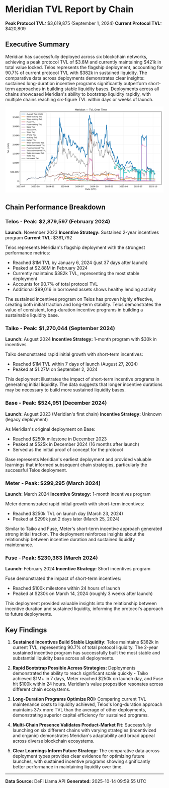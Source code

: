 # Meridian TVL Report by Chain
**Peak Protocol TVL:** $3,619,875 (September 1, 2024)
**Current Protocol TVL:** $420,809

## Executive Summary

Meridian has successfully deployed across six blockchain networks, achieving a peak protocol TVL of $3.6M and currently maintaining $421k in total value locked. Telos represents the flagship deployment, accounting for 90.7% of current protocol TVL with $382k in sustained liquidity. The comparative data across deployments demonstrates clear insights: sustained long-duration incentive programs significantly outperform short-term approaches in building stable liquidity bases. Deployments across all chains showcased Meridian's ability to bootstrap liquidity rapidly, with multiple chains reaching six-figure TVL within days or weeks of launch.

![Meridian TVL Over Time](tvl_chart.png)

## Chain Performance Breakdown

### Telos - Peak: $2,879,597 (February 2024)
**Launch:** November 2023
**Incentive Strategy:** Sustained 2-year incentives program
**Current TVL:** $381,792

Telos represents Meridian's flagship deployment with the strongest performance metrics:
- Reached $1M TVL by January 6, 2024 (just 37 days after launch)
- Peaked at $2.88M in February 2024
- Currently maintains $382k TVL, representing the most stable deployment
- Accounts for 90.7% of total protocol TVL
- Additional $99,016 in borrowed assets shows healthy lending activity

The sustained incentives program on Telos has proven highly effective, creating both initial traction and long-term stability. Telos demonstrates the value of consistent, long-duration incentive programs in building a sustainable liquidity base.

### Taiko - Peak: $1,270,044 (September 2024)
**Launch:** August 2024
**Incentive Strategy:** 1-month program with $30k in incentives

Taiko demonstrated rapid initial growth with short-term incentives:
- Reached $1M TVL within 7 days of launch (August 27, 2024)
- Peaked at $1.27M on September 2, 2024

This deployment illustrates the impact of short-term incentive programs in generating initial liquidity. The data suggests that longer incentive durations may be necessary to build more sustained liquidity bases.

### Base - Peak: $524,951 (December 2024)
**Launch:** August 2023 (Meridian's first chain)
**Incentive Strategy:** Unknown (legacy deployment)

As Meridian's original deployment on Base:
- Reached $250k milestone in December 2023
- Peaked at $525k in December 2024 (16 months after launch)
- Served as the initial proof of concept for the protocol

Base represents Meridian's earliest deployment and provided valuable learnings that informed subsequent chain strategies, particularly the successful Telos deployment.

### Meter - Peak: $299,295 (March 2024)
**Launch:** March 2024
**Incentive Strategy:** 1-month incentives program

Meter demonstrated rapid initial growth with short-term incentives:
- Reached $250k TVL on launch day (March 23, 2024)
- Peaked at $299k just 2 days later (March 25, 2024)

Similar to Taiko and Fuse, Meter's short-term incentive approach generated strong initial traction. The deployment reinforces insights about the relationship between incentive duration and sustained liquidity maintenance.

### Fuse - Peak: $230,363 (March 2024)
**Launch:** February 2024
**Incentive Strategy:** Short incentives program

Fuse demonstrated the impact of short-term incentives:
- Reached $100k milestone within 24 hours of launch
- Peaked at $230k on March 14, 2024 (roughly 3 weeks after launch)

This deployment provided valuable insights into the relationship between incentive duration and sustained liquidity, informing the protocol's approach to future deployments.

## Key Findings

1. **Sustained Incentives Build Stable Liquidity:** Telos maintains $382k in current TVL, representing 90.7% of total protocol liquidity. The 2-year sustained incentive program has successfully built the most stable and substantial liquidity base across all deployments.

2. **Rapid Bootstrap Possible Across Strategies:** Deployments demonstrated the ability to reach significant scale quickly - Taiko achieved $1M+ in 7 days, Meter reached $250k on launch day, and Fuse hit $100k within 24 hours. Meridian's value proposition resonates across different chain ecosystems.

3. **Long-Duration Programs Optimize ROI:** Comparing current TVL maintenance costs to liquidity achieved, Telos's long-duration approach maintains 37x more TVL than the average of other deployments, demonstrating superior capital efficiency for sustained programs.

4. **Multi-Chain Presence Validates Product-Market Fit:** Successfully launching on six different chains with varying strategies (incentivized and organic) demonstrates Meridian's adaptability and broad appeal across diverse blockchain ecosystems.

5. **Clear Learnings Inform Future Strategy:** The comparative data across deployment types provides clear evidence for optimizing future launches, with sustained incentive programs showing significantly better performance in maintaining liquidity over time.

---

**Data Source:** DeFi Llama API
**Generated:** 2025-10-14 09:59:55 UTC
